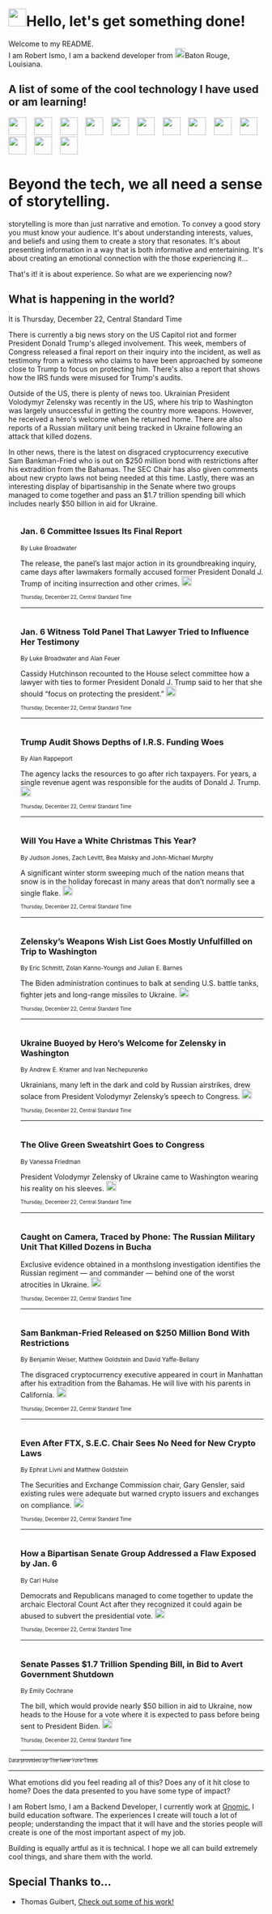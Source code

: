 <h1><img src="https://emojis.slackmojis.com/emojis/images/1643514375/3493/hot-coffee.gif?1643514375" width="35"/>Hello, let's get something done!</h1>

<p>Welcome to my README.<br/>
I am Robert Ismo, I am a backend developer from <img src="https://emojis.slackmojis.com/emojis/images/1638395689/50435/moulin_rouge.png?1638395689" width="20"/>Baton Rouge, Louisiana.</p>
<h2>A list of some of the cool technology I have used or am learning!</h2>
<p>
<img src="https://emojis.slackmojis.com/emojis/images/1643516091/21142/meow_bongotap.gif?1643516091" width="35" alt="">
<img src="https://img.shields.io/badge/Favorite%20Frontend%20Framework-SvelteKit-f83903" alt="">
<img src="https://img.shields.io/badge/Second%20Favorite-Vue-40b581" alt="">
<img src="https://img.shields.io/badge/Most%20Used%20Runtime-Nodejs-78b061" alt="">
<img src="https://emojis.slackmojis.com/emojis/images/1643517416/34482/fire.gif?1643517416" width="35" alt="">
<img src="https://img.shields.io/badge/Javascript%20But%20Better-Typescript-0078ca" alt="">
<img src="https://img.shields.io/badge/Favorite%20Language-Elixir-3e244d" alt="">
<img src="https://img.shields.io/badge/Containerize%20Everything-Docker-6ac9ef" alt="">
<img src="https://emojis.slackmojis.com/emojis/images/1643514596/5999/meow_party.gif?1643514596" width="35" alt="">
<img src="https://img.shields.io/badge/API%20Love%20Language-Graphql-de32a5" alt="">
<img src="https://img.shields.io/badge/Our%20Favorite%20Version%20Controller-Git-e94f33" alt="">
<img src="https://img.shields.io/badge/Favorite%20Database-Redis-d42d1d" alt="">
<img src="https://emojis.slackmojis.com/emojis/images/1643514559/5584/deployparrot.gif?1643514559" width="35" alt="">
<img src="https://img.shields.io/badge/Container%20Interstate-RabbitMQ-f66200" alt="">
<img src="https://img.shields.io/badge/Gotta%20Learn-Kubernetes-316adf" alt="">
<img src="https://img.shields.io/badge/Really%20Mature%20Now-WASM-654fef" alt="">
<img src="https://emojis.slackmojis.com/emojis/images/1666642497/61942/dance_vibe.gif?1666642497" width="35" alt="">
<img src="https://img.shields.io/badge/For%20My%20M1-ARM64-657d96" alt="">
<img src="https://img.shields.io/badge/Loving%20This%20So%20Much-TailwindCSS-17bcb5" alt="">
<img src="https://img.shields.io/badge/Cool%20Build%20Tool-Vite-f9cb24" alt="">
<img src="https://emojis.slackmojis.com/emojis/images/1669231376/62819/working-on-it.gif?1669231376" width="35" alt="">
<img src="https://img.shields.io/badge/Fun%20and%20Easy%20Database-MongoDB-5f8c49" alt="">
<img src="https://img.shields.io/badge/JS%20Life%20Support-NPM-c73737" alt="">
<img src="https://img.shields.io/badge/I%20Liked%20It-DynamoDB-0073b9" alt="">
<img src="https://emojis.slackmojis.com/emojis/images/1643514045/46/question.gif?1643514045" width="35" alt="">
<img src="https://img.shields.io/badge/cool-React-60d6f9" alt="">
<img src="https://img.shields.io/badge/Future%20Big%20Project-Lambda-f37e00" alt="">
<img src="https://img.shields.io/badge/NPM%20But%20Better-PNPM-f1aa07" alt="">
<img src="https://emojis.slackmojis.com/emojis/images/1643514943/9662/fbwow.gif?1643514943" width="35" alt="">
<img src="https://img.shields.io/badge/First%20Language-C-662079" alt="">
<img src="https://img.shields.io/badge/Where%20I%20Deploy%20Frontend-Vercel-000000" alt="">
<img src="https://img.shields.io/badge/Who%20Does%20not%20Want%20an%20App-Swift-f9492a" alt="">
<img src="https://emojis.slackmojis.com/emojis/images/1643514058/151/javascript.png?1643514058" width="35" alt="">
<img src="https://img.shields.io/badge/cool-Python-fbd542" alt="">
<img src="https://img.shields.io/badge/Favorite%20Something-Stripe-656cdc" alt="">
<img src="https://img.shields.io/badge/Of%20Course-HTML5-ed6327" alt="">
<img src="https://emojis.slackmojis.com/emojis/images/1660415405/60731/bomb.gif?1660415405" width="35" alt="">
<img src="https://img.shields.io/badge/hate-CSS-2964ec" alt="">
<img src="https://img.shields.io/badge/Learning-CircleCI-141215" alt="">
<img src="https://img.shields.io/badge/Learning-Rust-fbbb3b" alt="">
<img src="https://emojis.slackmojis.com/emojis/images/1660415397/60712/writing-hand.gif?1660415397" width="35" alt="">
<img src="https://img.shields.io/badge/Dev%20Browser%20of%20Choice-Firefox-cc4e26" alt="">
<img src="https://img.shields.io/badge/Recoverying%20From%20Windows-UNIX-1781e3" alt="">
<img src="https://img.shields.io/badge/LOVE-LogSeq-90c1c2" alt="">
<img src="https://emojis.slackmojis.com/emojis/images/1643514066/223/kirby.gif?1643514066" width="35" alt="">
<img src="https://img.shields.io/badge/Daily%20Driver-MacOS-e6e6e8" alt="">
<img src="https://img.shields.io/badge/Git%20Server-Github-000000" alt="">
<img src="https://img.shields.io/badge/enjoyable-EC2-f17428" alt="">
<img src="https://emojis.slackmojis.com/emojis/images/1643514239/2069/excited.gif?1643514239" width="35" alt="">
</p>
<h1>Beyond the tech, we all need a sense of storytelling.</h1>
<p>storytelling is more than just narrative and emotion. To convey a good story you must know your audience. It's about understanding interests, values, and beliefs and using them to create a story that resonates. It's about presenting information in a way that is both informative and entertaining. It's about creating an emotional connection with the those experiencing it...</p>
<p>That's it! it is about experience. So what are we experiencing now?</p>
<h2>What is happening in the world?</h2>
<p>It is Thursday, December 22, Central Standard Time</p>
<p>
There is currently a big news story on the US Capitol riot and former President Donald Trump&#39;s alleged involvement. This week, members of Congress released a final report on their inquiry into the incident, as well as testimony from a witness who claims to have been approached by someone close to Trump to focus on protecting him. There&#39;s also a report that shows how the IRS funds were misused for Trump&#39;s audits.

Outside of the US, there is plenty of news too. Ukrainian President Volodymyr Zelensky was recently in the US, where his trip to Washington was largely unsuccessful in getting the country more weapons. However, he received a hero&#39;s welcome when he returned home. There are also reports of a Russian military unit being tracked in Ukraine following an attack that killed dozens.

In other news, there is the latest on disgraced cryptocurrency executive Sam Bankman-Fried who is out on $250 million bond with restrictions after his extradition from the Bahamas. The SEC Chair has also given comments about new crypto laws not being needed at this time. Lastly, there was an interesting display of bipartisanship in the Senate where two groups managed to come together and pass an $1.7 trillion spending bill which includes nearly $50 billion in aid for Ukraine.</p>
<ol>
<img src="https://img.shields.io/badge/-us-blue" alt="">
<h3>Jan. 6 Committee Issues Its Final Report</h3>
<sub>By Luke Broadwater</sub>
<p>The release, the panel’s last major action in its groundbreaking inquiry, came days after lawmakers formally accused former President Donald J. Trump of inciting insurrection and other crimes.  <a href="https://nyti.ms/3jrBz0Z"><img src="https://developer.nytimes.com/files/poweredby_nytimes_30b.png?v=1583354208352" height="20"></a></p>
<sub><sub>Thursday, December 22, Central Standard Time</sub></sub>
<hr/>
<img src="https://img.shields.io/badge/-us-blue" alt="">
<h3>Jan. 6 Witness Told Panel That Lawyer Tried to Influence Her Testimony</h3>
<sub>By Luke Broadwater and Alan Feuer</sub>
<p>Cassidy Hutchinson recounted to the House select committee how a lawyer with ties to former President Donald J. Trump said to her that she should “focus on protecting the president.”  <a href="https://nyti.ms/3VnjT3E"><img src="https://developer.nytimes.com/files/poweredby_nytimes_30b.png?v=1583354208352" height="20"></a></p>
<sub><sub>Thursday, December 22, Central Standard Time</sub></sub>
<hr/>
<img src="https://img.shields.io/badge/-us-blue" alt="">
<h3>Trump Audit Shows Depths of I.R.S. Funding Woes</h3>
<sub>By Alan Rappeport</sub>
<p>The agency lacks the resources to go after rich taxpayers. For years, a single revenue agent was responsible for the audits of Donald J. Trump.  <a href="https://nyti.ms/3jekAPq"><img src="https://developer.nytimes.com/files/poweredby_nytimes_30b.png?v=1583354208352" height="20"></a></p>
<sub><sub>Thursday, December 22, Central Standard Time</sub></sub>
<hr/>
<img src="https://img.shields.io/badge/-us-blue" alt="">
<h3>Will You Have a White Christmas This Year?</h3>
<sub>By Judson Jones, Zach Levitt, Bea Malsky and John-Michael Murphy</sub>
<p>A significant winter storm sweeping much of the nation means that snow is in the holiday forecast in many areas that don’t normally see a single flake.  <a href="https://nyti.ms/3Ve4jqZ"><img src="https://developer.nytimes.com/files/poweredby_nytimes_30b.png?v=1583354208352" height="20"></a></p>
<sub><sub>Thursday, December 22, Central Standard Time</sub></sub>
<hr/>
<img src="https://img.shields.io/badge/-us-blue" alt="">
<h3>Zelensky’s Weapons Wish List Goes Mostly Unfulfilled on Trip to Washington</h3>
<sub>By Eric Schmitt, Zolan Kanno-Youngs and Julian E. Barnes</sub>
<p>The Biden administration continues to balk at sending U.S. battle tanks, fighter jets and long-range missiles to Ukraine.  <a href="https://nyti.ms/3FOqpuD"><img src="https://developer.nytimes.com/files/poweredby_nytimes_30b.png?v=1583354208352" height="20"></a></p>
<sub><sub>Thursday, December 22, Central Standard Time</sub></sub>
<hr/>
<img src="https://img.shields.io/badge/-world-blue" alt="">
<h3>Ukraine Buoyed by Hero’s Welcome for Zelensky in Washington</h3>
<sub>By Andrew E. Kramer and Ivan Nechepurenko</sub>
<p>Ukrainians, many left in the dark and cold by Russian airstrikes, drew solace from President Volodymyr Zelensky’s speech to Congress.  <a href="https://nyti.ms/3YWEfnF"><img src="https://developer.nytimes.com/files/poweredby_nytimes_30b.png?v=1583354208352" height="20"></a></p>
<sub><sub>Thursday, December 22, Central Standard Time</sub></sub>
<hr/>
<img src="https://img.shields.io/badge/-style-blue" alt="">
<h3>The Olive Green Sweatshirt Goes to Congress</h3>
<sub>By Vanessa Friedman</sub>
<p>President Volodymyr Zelensky of Ukraine came to Washington wearing his reality on his sleeves.  <a href="https://nyti.ms/3HVPGWp"><img src="https://developer.nytimes.com/files/poweredby_nytimes_30b.png?v=1583354208352" height="20"></a></p>
<sub><sub>Thursday, December 22, Central Standard Time</sub></sub>
<hr/>
<img src="https://img.shields.io/badge/-video-blue" alt="">
<h3>Caught on Camera, Traced by Phone: The Russian Military Unit That Killed Dozens in Bucha</h3>
<sub></sub>
<p>Exclusive evidence obtained in a monthslong investigation identifies the Russian regiment — and commander — behind one of the worst atrocities in Ukraine.  <a href="https://nyti.ms/3VjfdMm"><img src="https://developer.nytimes.com/files/poweredby_nytimes_30b.png?v=1583354208352" height="20"></a></p>
<sub><sub>Thursday, December 22, Central Standard Time</sub></sub>
<hr/>
<img src="https://img.shields.io/badge/-business-blue" alt="">
<h3>Sam Bankman-Fried Released on $250 Million Bond With Restrictions</h3>
<sub>By Benjamin Weiser, Matthew Goldstein and David Yaffe-Bellany</sub>
<p>The disgraced cryptocurrency executive appeared in court in Manhattan after his extradition from the Bahamas. He will live with his parents in California.  <a href="https://nyti.ms/3HWvy6x"><img src="https://developer.nytimes.com/files/poweredby_nytimes_30b.png?v=1583354208352" height="20"></a></p>
<sub><sub>Thursday, December 22, Central Standard Time</sub></sub>
<hr/>
<img src="https://img.shields.io/badge/-business-blue" alt="">
<h3>Even After FTX, S.E.C. Chair Sees No Need for New Crypto Laws</h3>
<sub>By Ephrat Livni and Matthew Goldstein</sub>
<p>The Securities and Exchange Commission chair, Gary Gensler, said existing rules were adequate but warned crypto issuers and exchanges on compliance.  <a href="https://nyti.ms/3BWyTPe"><img src="https://developer.nytimes.com/files/poweredby_nytimes_30b.png?v=1583354208352" height="20"></a></p>
<sub><sub>Thursday, December 22, Central Standard Time</sub></sub>
<hr/>
<img src="https://img.shields.io/badge/-us-blue" alt="">
<h3>How a Bipartisan Senate Group Addressed a Flaw Exposed by Jan. 6</h3>
<sub>By Carl Hulse</sub>
<p>Democrats and Republicans managed to come together to update the archaic Electoral Count Act after they recognized it could again be abused to subvert the presidential vote.  <a href="https://nyti.ms/3jmnwcT"><img src="https://developer.nytimes.com/files/poweredby_nytimes_30b.png?v=1583354208352" height="20"></a></p>
<sub><sub>Thursday, December 22, Central Standard Time</sub></sub>
<hr/>
<img src="https://img.shields.io/badge/-us-blue" alt="">
<h3>Senate Passes $1.7 Trillion Spending Bill, in Bid to Avert Government Shutdown</h3>
<sub>By Emily Cochrane</sub>
<p>The bill, which would provide nearly $50 billion in aid to Ukraine, now heads to the House for a vote where it is expected to pass before being sent to President Biden.  <a href="https://nyti.ms/3WiJhch"><img src="https://developer.nytimes.com/files/poweredby_nytimes_30b.png?v=1583354208352" height="20"></a></p>
<sub><sub>Thursday, December 22, Central Standard Time</sub></sub>
<hr/>
</ol>
<a href="https://developer.nytimes.com"><sub><sub>Data provided by The New York Times</sub></sub></a>
<hr/>
<p>What emotions did you feel reading all of this? Does any of it hit close to home? Does the data presented to you have some type of impact?</p>
<p>I am Robert Ismo, I am a Backend Developer, I currently work at <a href="https://gnomic.education/">Gnomic</a>, I build education software. The experiences I create will touch a lot of people; understanding the impact that it will have and the stories people will create is one of the most important aspect of my job.</p>
<p>Building is equally artful as it is technical. I hope we all can build extremely cool things, and share them with the world.</p>
<h2>Special Thanks to...</h2>
<ul>
<li>Thomas Guibert, <a href="https://github.com/thmsgbrt/thmsgbrt">Check out some of his work!</a></li>
</ul>